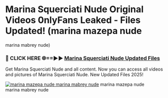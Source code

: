 # Marina Squerciati Nude Original Videos 0nlyFans Leaked - Files Updated! (marina mazepa nude<br>
marina mabrey nude)

<h3>🔴 CLICK HERE 🌐==►► <a href="https://tinyurl.com/2p9ay9w9" rel="nofollow">Marina Squerciati Nude Updated Files</a></h3>

Get Marina Squerciati Nude and all content. Now you can access all videos and pictures of Marina Squerciati Nude. New Updated Files 2025!

[![marina mazepa nude<br>
marina mabrey nude](https://i.imgur.com/KQgVmj3.gif)](https://tinyurl.com/2p9ay9w9)
marina mazepa nude<br>
marina mabrey nude